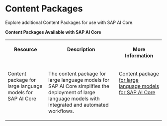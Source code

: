 <!-- loio9e1c83dee02942dd9f95f56d43754c20 -->

# Content Packages

Explore additional Content Packages for use with SAP AI Core.

**Content Packages Available with SAP AI Core**


<table>
<tr>
<th valign="top">

Resource

</th>
<th valign="top">

Description

</th>
<th valign="top">

More Information

</th>
</tr>
<tr>
<td valign="top">

Content package for large language models for SAP AI Core

</td>
<td valign="top">

The content package for large language models for SAP AI Core simplifies the deployment of large language models with integrated and automated workflows.

</td>
<td valign="top">

[Content package for large language models for SAP AI Core](https://pypi.org/project/sap-ai-core-llm/) 

</td>
</tr>
</table>

